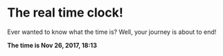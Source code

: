 # The real time clock!

Ever wanted to know what the time is? Well, your journey is about to end!

**The time is Nov 26, 2017, 18:13**